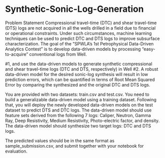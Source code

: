 # Synthetic-Sonic-Log-Generation
Problem Statement
Compressional travel-time (DTC) and shear travel-time (DTS) logs are not acquired in all the wells drilled in a field due to financial or operational constraints. Under such circumstances, machine learning techniques can be used to predict DTC and DTS logs to improve subsurface characterization. The goal of the “SPWLA’s 1st Petrophysical Data-Driven Analytics Contest” is to develop data-driven models by processing “easy-to-acquire” conventional logs from Well. 

#1, and use the data-driven models to generate synthetic compressional and shear travel-time logs (DTC and DTS, respectively) in Well 
#2. A robust data-driven model for the desired sonic-log synthesis will result in low prediction errors, which can be quantified in terms of Root Mean Squared Error by comparing the synthesized and the original DTC and DTS logs.

You are provided with two datasets: train.csv and test.csv. You need to build a generalizable data-driven model using a training dataset. Following that, you will deploy the newly developed data-driven models on the test dataset to predict DTS and DTC logs. The data-driven model should use feature sets derived from the following 7 logs: Caliper, Neutron, Gamma Ray, Deep Resistivity, Medium Resistivity, Photo-electric factor, and density. The data-driven model should synthesize two target logs: DTC and DTS logs.

The predicted values should be in the same format as sample_submission.csv, and submit together with your notebook for evaluation.

